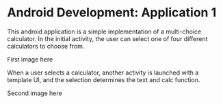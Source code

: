 Android Development: Application 1
======

This android application is a simple implementation of a multi-choice calculator. In the initial activity,
the user can select one of four different calculators to choose from.

First image here

When a user selects a calculator, another activity is launched with a template UI, and the selection determines
the text and calc function.

Second image here
